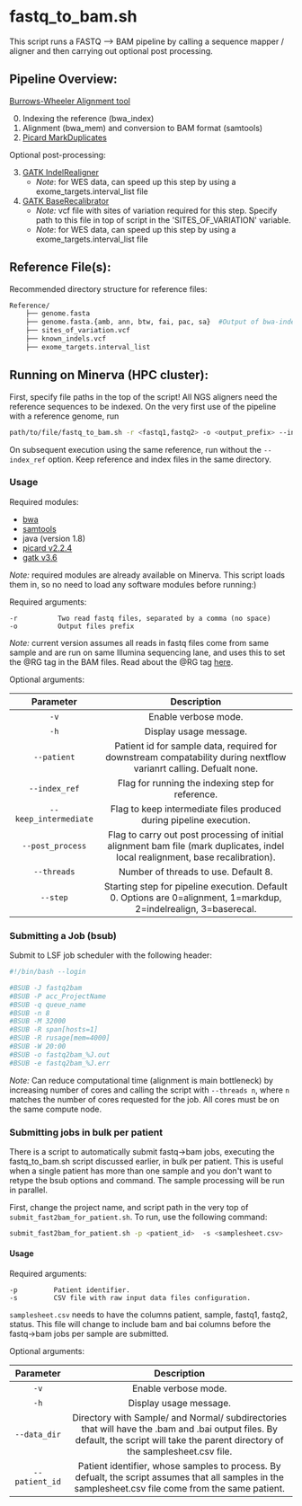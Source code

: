 # fastq_to_bam.sh
This script runs a FASTQ --> BAM pipeline by calling a sequence mapper / aligner and then carrying out optional post processing.

## Pipeline Overview:

[Burrows-Wheeler Alignment tool](https://bio-bwa.sourceforge.net/bwa.shtml)

0. Indexing the reference (bwa_index)
1. Alignment (bwa_mem) and conversion to BAM format (samtools)
2. [Picard MarkDuplicates](https://gatk.broadinstitute.org/hc/en-us/articles/360037052812-MarkDuplicates-Picard)

Optional post-processing:

3. [GATK IndelRealigner](https://github.com/broadinstitute/gatk-docs/blob/master/gatk3-tutorials/(howto)_Perform_local_realignment_around_indels.md)
    - *Note*: for WES data, can speed up this step by using a exome_targets.interval_list file
4. [GATK BaseRecalibrator](https://gatk.broadinstitute.org/hc/en-us/articles/360036898312-BaseRecalibrator)
    - *Note:* vcf file with sites of variation required for this step. Specify path to this file in top of script in the 'SITES_OF_VARIATION' variable.
    - *Note*: for WES data, can speed up this step by using a exome_targets.interval_list file

## Reference File(s):

Recommended directory structure for reference files:
```bash
Reference/
    ├── genome.fasta
    ├── genome.fasta.{amb, ann, btw, fai, pac, sa}  #Output of bwa-index 
    ├── sites_of_variation.vcf
    ├── known_indels.vcf
    ├── exome_targets.interval_list
```


## Running on Minerva (HPC cluster):

First, specify file paths in the top of the script! 
All NGS aligners need the reference sequences to be indexed. On the very first use of the pipeline with a reference genome, run

```bash
path/to/file/fastq_to_bam.sh -r <fastq1,fastq2> -o <output_prefix> --index_ref
```
On  subsequent execution using the same reference, run without the `--index_ref` option. Keep reference and index files in the same directory.

### Usage 

Required modules:
- [bwa](https://sourceforge.net/projects/bio-bwa/files/)
- [samtools](https://github.com/samtools/samtools)
- java (version 1.8)
- [picard v2.2.4](https://broadinstitute.github.io/picard/)
- [gatk v3.6](https://gatk.broadinstitute.org/hc/en-us)

*Note:* required modules are already available on Minerva. This script loads them in, so no need to load any software modules before running:)

Required arguments:
```
-r          Two read fastq files, separated by a comma (no space)
-o          Output files prefix
```

*Note:* current version assumes all reads in fastq files come from same sample and are run on same Illumina sequencing lane, and uses this to set the @RG tag in the BAM files. Read about the @RG tag [here](https://gatk.broadinstitute.org/hc/en-us/articles/360035890671-Read-groups). 

Optional arguments:

| Parameter                 | Description   |	
| :----------------------------------------: | :------: |
| `-v` | Enable verbose mode. |
| `-h` | Display usage message. |
| `--patient` |  Patient id for sample data, required for downstream compatability during nextflow varianrt calling. Defualt none.
| `--index_ref` | Flag for running the indexing step for reference.
| `--keep_intermediate` | Flag to keep intermediate files produced during pipeline execution.
| `--post_process` | Flag to carry out post processing of initial alignment bam file (mark duplicates, indel local realignment, base recalibration).
| `--threads` | Number of threads to use. Default 8. |
| `--step` | Starting step for pipeline execution. Default 0. Options are 0=alignment, 1=markdup, 2=indelrealign, 3=baserecal. |

### Submitting a Job (bsub)

Submit to LSF job scheduler with the following header:

```bash
#!/bin/bash --login

#BSUB -J fastq2bam
#BSUB -P acc_ProjectName
#BSUB -q queue_name 
#BSUB -n 8
#BSUB -M 32000 
#BSUB -R span[hosts=1]
#BSUB -R rusage[mem=4000]
#BSUB -W 20:00
#BSUB -o fastq2bam_%J.out
#BSUB -e fastq2bam_%J.err
```
*Note:* Can reduce computational time (alignment is main bottleneck) by increasing number of cores and calling the script with `--threads n`, where `n` matches the number of cores requested for the job. All cores must be on the same compute node. 

### Submitting jobs in bulk per patient

There is a script to automatically submit fastq->bam jobs, executing the fastq_to_bam.sh script discussed earlier, in bulk per patient. This is useful when a single patient has more than one sample and you don't want to retype the bsub options and command. The sample processing will be run in parallel. 

First, change the project name, and script path in the very top of `submit_fast2bam_for_patient.sh`. To run, use the following command:

```bash
submit_fast2bam_for_patient.sh -p <patient_id>  -s <samplesheet.csv>
```

#### Usage 

Required arguments:
```
-p         Patient identifier.
-s         CSV file with raw input data files configuration.
```

`samplesheet.csv` needs to have the columns patient, sample, fastq1, fastq2, status. This file will change to include bam and bai columns before the fastq->bam jobs per sample are submitted.




Optional arguments:

| Parameter                 | Description   |	
| :----------------------------------------: | :------: |
| `-v` | Enable verbose mode. |
| `-h` | Display usage message. |
| `--data_dir` |  Directory with Sample/ and Normal/ subdirectories that will have the .bam and .bai output files. By default, the script will take the parent directory of the samplesheet.csv file. 
| `--patient_id` | Patient identifier, whose samples to process. By defualt, the script assumes that all samples in the samplesheet.csv file come from the same patient. 


